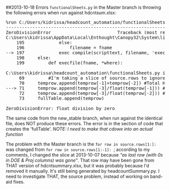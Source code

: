 ##2013-10-18 Errors
`functionalSheets.py` in the Master branch is throwing the following errors when run against hdcntsum.xlsx:

<pre>
%run C:/Users/kidrissa/headcount_automation/functionalSheets.py
---------------------------------------------------------------------------
ZeroDivisionError                         Traceback (most recent call last)
C:\Users\kidrissa\AppData\Local\Enthought\Canopy32\System\lib\site-packages\IPython\utils\py3compat.pyc in execfile(fname, glob, loc)
    195             else:
    196                 filename = fname
--> 197             exec compile(scripttext, filename, 'exec') in glob, loc
    198     else:
    199         def execfile(fname, *where):

C:\Users\kidrissa\headcount_automation\functionalSheets.py in <module>()
     69         #I'm taking a slice of source.rows to ignore that first row for now
     70     temprow.append(temprow[-1]+temprow[-2]) #Total Hours: sum of DOE & Proj Hours
---> 71     temprow.append(temprow[-3]/float(temprow[-1])) #DOE Util%; DOE Hours / newly added Total
     72     temprow.append(temprow[-3]/float(temprow[-2])) #Proj Util%; Proj. Hours / Total
     73     fullTable.append(temprow)

ZeroDivisionError: float division by zero 
</pre>

The same code from the new_stable branch, when run against the identical file, does NOT produce these errors. The error is in the section of code that creates the 'fullTable'. *NOTE: I need to make that cdowe into an actual function*

The problem with the Master branch is the `for row in source.rows[1:]: ` was changed from `for row in source.rows[1:-1]: `; according to my comments, I changed the slice at 2013-10-07 because *"as last row (with 0s in DOE & Proj columns) was gone"*. That row may have been gone from THAT version of hdcntsummary.xlsx, but it was probably because I'd removed it manually. It's still being generated by headcountSummary.py.  I need to investigate THAT, the source problem, instead of working on band-aid fixes.